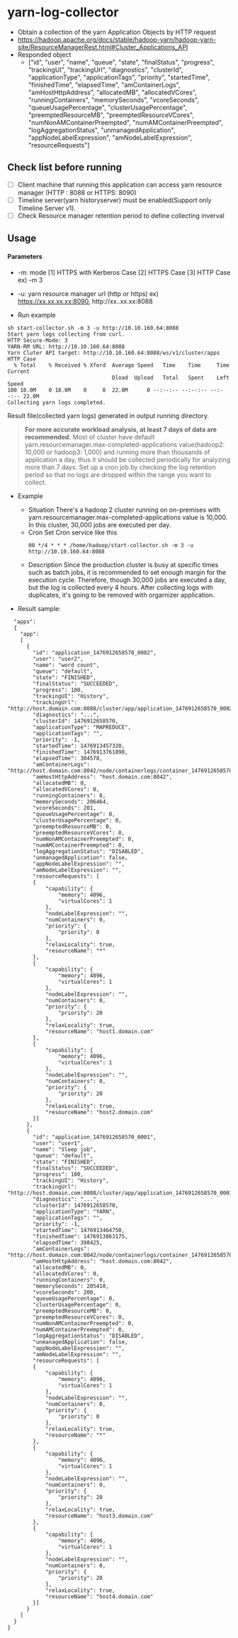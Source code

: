 # yarn-log-collector
- Obtain a collection of the yarn Application Objects by HTTP request
- https://hadoop.apache.org/docs/stable/hadoop-yarn/hadoop-yarn-site/ResourceManagerRest.html#Cluster_Applications_API
- Responded object
  - ["id", "user", "name", "queue", "state", "finalStatus", "progress", "trackingUI", "trackingUrl", "diagnostics", "clusterId", "applicationType", "applicationTags", "priority", "startedTime", "finishedTime", "elapsedTime", "amContainerLogs", "amHostHttpAddress", "allocatedMB", "allocatedVCores", "runningContainers", "memorySeconds", "vcoreSeconds", "queueUsagePercentage", "clusterUsagePercentage", "preemptedResourceMB", "preemptedResourceVCores", "numNonAMContainerPreempted", "numAMContainerPreempted", "logAggregationStatus", "unmanagedApplication", "appNodeLabelExpression", "amNodeLabelExpression", "resourceRequests"]


## Check list before running
- [ ] Client machine that running this application can access yarn resource manager (HTTP : 8088 or HTTPS: 8090)
- [ ] Timeline server(yarn historyserver) must be enabled(Support only Timeline Server v1).
- [ ] Check Resource manager retention period to define collecting inverval

## Usage
#### Parameters
- -m: mode [1] HTTPS with Kerberos Case [2] HTTPS Case [3] HTTP Case ex) -m 3
- -u: yarn resource manager url (http or https) ex) https://xx.xx.xx.xx:8090, http://xx..xx.xx:8088

- Run example 
```
sh start-collector.sh -m 3 -u http://10.10.160.64:8088
Start yarn logs collecting from curl.
HTTP Secure-Mode: 3
YARN-RM URL: http://10.10.160.64:8088
Yarn Cluter API target: http://10.10.160.64:8088/ws/v1/cluster/apps
HTTP Case
  % Total    % Received % Xferd  Average Speed   Time    Time     Time  Current
                                 Dload  Upload   Total   Spent    Left  Speed
100 18.0M    0 18.0M    0     0  22.0M      0 --:--:-- --:--:-- --:--:-- 22.0M
Collecting yarn logs completed.
```
Result file(collected yarn logs) generated in output running directory.


> **For more accurate workload analysis, at least 7 days of data are recommended.**
Most of cluster have default yarn.resourcemanager.max-completed-applications value(hadoop2: 10,000 or hadoop3: 1,000) and running more than thousands of application a day, thus it should be collected periodically for analyzing more than 7 days. 
Set up a cron job by checking the log retention period so that no logs are dropped within the range you want to collect.
- Example 
  - Situation
    There's a hadoop 2 cluster running on on-premises with yarn.resourcemanager.max-completed-applications value is 10,000. 
    In this cluster, 30,000 jobs are executed per day.
  - Cron
    Set Cron service like this
    ```
    00 */4 * * * /home/hadoop/start-collector.sh -m 3 -u http://10.10.160.64:8088
    ```
  - Description
    Since the production cluster is busy at specific times such as batch jobs, it is recommended to set enough margin for the execution cycle.  Therefore, though 30,000 jobs are executed a day, but the log is collected every 4 hours. After collecting logs with duplicates, it's going to be removed with orgarnizer application.

- Result sample:

```{
  "apps":
  {
    "app":
    [
      {
        "id": "application_1476912658570_0002",
        "user": "user2",
        "name": "word count",
        "queue": "default",
        "state": "FINISHED",
        "finalStatus": "SUCCEEDED",
        "progress": 100,
        "trackingUI": "History",
        "trackingUrl": "http://host.domain.com:8088/cluster/app/application_1476912658570_0002",
        "diagnostics": "...",
        "clusterId": 1476912658570,
        "applicationType": "MAPREDUCE",
        "applicationTags": "",
        "priority": -1,
        "startedTime": 1476913457320,
        "finishedTime": 1476913761898,
        "elapsedTime": 304578,
        "amContainerLogs": "http://host.domain.com:8042/node/containerlogs/container_1476912658570_0002_02_000001/user2",
        "amHostHttpAddress": "host.domain.com:8042",
        "allocatedMB": 0,
        "allocatedVCores": 0,
        "runningContainers": 0,
        "memorySeconds": 206464,
        "vcoreSeconds": 201,
        "queueUsagePercentage": 0,
        "clusterUsagePercentage": 0,
        "preemptedResourceMB": 0,
        "preemptedResourceVCores": 0,
        "numNonAMContainerPreempted": 0,
        "numAMContainerPreempted": 0,
        "logAggregationStatus": "DISABLED",
        "unmanagedApplication": false,
        "appNodeLabelExpression": "",
        "amNodeLabelExpression": "",
        "resourceRequests": [
        {
            "capability": {
                "memory": 4096,
                "virtualCores": 1
            },
            "nodeLabelExpression": "",
            "numContainers": 0,
            "priority": {
                "priority": 0
            },
            "relaxLocality": true,
            "resourceName": "*"
        },
        {
            "capability": {
                "memory": 4096,
                "virtualCores": 1
            },
            "nodeLabelExpression": "",
            "numContainers": 0,
            "priority": {
                "priority": 20
            },
            "relaxLocality": true,
            "resourceName": "host1.domain.com"
        },
        {
            "capability": {
                "memory": 4096,
                "virtualCores": 1
            },
            "nodeLabelExpression": "",
            "numContainers": 0,
            "priority": {
                "priority": 20
            },
            "relaxLocality": true,
            "resourceName": "host2.domain.com"
        }]
      },
      {
        "id": "application_1476912658570_0001",
        "user": "user1",
        "name": "Sleep job",
        "queue": "default",
        "state": "FINISHED",
        "finalStatus": "SUCCEEDED",
        "progress": 100,
        "trackingUI": "History",
        "trackingUrl": "http://host.domain.com:8088/cluster/app/application_1476912658570_0001",
        "diagnostics": "...",
        "clusterId": 1476912658570,
        "applicationType": "YARN",
        "applicationTags": "",
        "priority": -1,
        "startedTime": 1476913464750,
        "finishedTime": 1476913863175,
        "elapsedTime": 398425,
        "amContainerLogs": "http://host.domain.com:8042/node/containerlogs/container_1476912658570_0001_02_000001/user1",
        "amHostHttpAddress": "host.domain.com:8042",
        "allocatedMB": 0,
        "allocatedVCores": 0,
        "runningContainers": 0,
        "memorySeconds": 205410,
        "vcoreSeconds": 200,
        "queueUsagePercentage": 0,
        "clusterUsagePercentage": 0,
        "preemptedResourceMB": 0,
        "preemptedResourceVCores": 0,
        "numNonAMContainerPreempted": 0,
        "numAMContainerPreempted": 0,
        "logAggregationStatus": "DISABLED",
        "unmanagedApplication": false,
        "appNodeLabelExpression": "",
        "amNodeLabelExpression": "",
        "resourceRequests": [
        {
            "capability": {
                "memory": 4096,
                "virtualCores": 1
            },
            "nodeLabelExpression": "",
            "numContainers": 0,
            "priority": {
                "priority": 0
            },
            "relaxLocality": true,
            "resourceName": "*"
        },
        {
            "capability": {
                "memory": 4096,
                "virtualCores": 1
            },
            "nodeLabelExpression": "",
            "numContainers": 0,
            "priority": {
                "priority": 20
            },
            "relaxLocality": true,
            "resourceName": "host3.domain.com"
        },
        {
            "capability": {
                "memory": 4096,
                "virtualCores": 1
            },
            "nodeLabelExpression": "",
            "numContainers": 0,
            "priority": {
                "priority": 20
            },
            "relaxLocality": true,
            "resourceName": "host4.domain.com"
        }]
      }
    ]
  }
}
```
